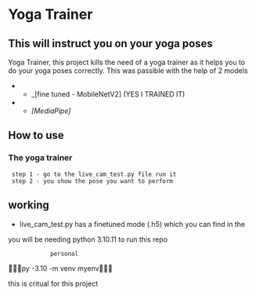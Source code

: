 # Yoga Trainer

## This will instruct you on your yoga poses

Yoga Trainer, this project kills the need of a yoga trainer as it helps you to do your yoga poses correctly. This was passible with the help of 2 models
* - _[fine tuned - MobileNetV2] (YES I TRAINED IT)
* - _[MediaPipe]_



## How to use
  ### The yoga trainer
     step 1 - go to the live_cam_test.py file run it
     step 2 - you show the pose you want to perform 
 
 

## working
* live_cam_test.py has a finetuned mode (.h5) which you can find in the 

you will be needing python 3.10.11 to run this repo

                personal 
🔴🔴🔴py -3.10 -m venv myenv🔴🔴🔴

this is critual for this project

#

